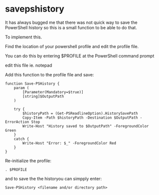 # savepshistory
It has always bugged me that there was not quick way to save the PowerShell history so this is a small function to be able to do that.

To implement this.

Find the location of your powershell profile and edit the profile file.

You can do this by entering $PROFILE at the PowerShell command prompt

edit this file ie. notepad <profile>

Add this function to the profile file and save:

```
function Save-PSHistory {
    param (
        [Parameter(Mandatory=$true)]
        [string]$OutputPath
    )

    try {
        $historyPath = (Get-PSReadlineOption).HistorySavePath
        Copy-Item -Path $historyPath -Destination $OutputPath -ErrorAction Stop
        Write-Host "History saved to $OutputPath" -ForegroundColor Green
    }
    catch {
        Write-Host "Error: $_" -ForegroundColor Red
    }
}

```

Re-initialize the profile:

```
. $PROFILE
```

and to save the the historyou can simpply enter:

```
Save-PSHistory <filename and/or directory path>
```

